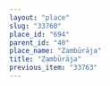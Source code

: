 ```yaml
---
layout: "place"
slug: "33760"
place_id: "694"
parent_id: "40"
place_name: "Zambūrāja"
title: "Zambūrāja"
previous_item: "33763"
---
```

